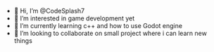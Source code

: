 - 👋 Hi, I’m @CodeSplash7
- 👀 I’m interested in game development yet
- 🌱 I’m currently learning c++ and how to use Godot engine
- 💞️ I’m looking to collaborate on small project where i can learn new things
